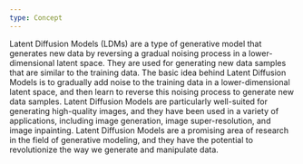 ```yaml
---
type: Concept
---
```


Latent Diffusion Models (LDMs) are a type of generative model that generates new data by reversing a gradual noising process in a lower-dimensional latent space. They are used for generating new data samples that are similar to the training data. The basic idea behind Latent Diffusion Models is to gradually add noise to the training data in a lower-dimensional latent space, and then learn to reverse this noising process to generate new data samples. Latent Diffusion Models are particularly well-suited for generating high-quality images, and they have been used in a variety of applications, including image generation, image super-resolution, and image inpainting. Latent Diffusion Models are a promising area of research in the field of generative modeling, and they have the potential to revolutionize the way we generate and manipulate data.